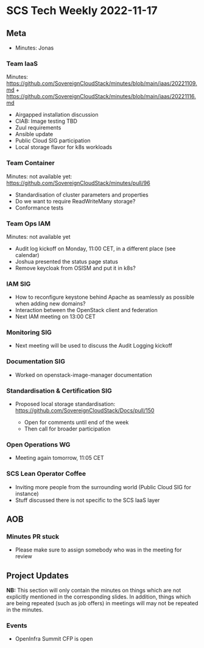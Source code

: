 # SCS Tech Weekly 2022-11-17

## Meta

- Minutes: Jonas

### Team IaaS

Minutes: https://github.com/SovereignCloudStack/minutes/blob/main/iaas/20221109.md + https://github.com/SovereignCloudStack/minutes/blob/main/iaas/20221116.md

- Airgapped installation discussion
- CIAB: Image testing TBD
- Zuul requirements
- Ansible update
- Public Cloud SIG participation
- Local storage flavor for k8s workloads

### Team Container

Minutes: not available yet: https://github.com/SovereignCloudStack/minutes/pull/96

- Standardisation of cluster parameters and properties
- Do we want to require ReadWriteMany storage?
- Conformance tests

### Team Ops IAM

Minutes: not available yet

- Audit log kickoff on Monday, 11:00 CET, in a different place (see calendar)
- Joshua presented the status page status
- Remove keycloak from OSISM and put it in k8s?

### IAM SIG

- How to reconfigure keystone behind Apache as seamlessly as possible when adding new domains?
- Interaction between the OpenStack client and federation
- Next IAM meeting on 13:00 CET

### Monitoring SIG

- Next meeting will be used to discuss the Audit Logging kickoff

### Documentation SIG

- Worked on openstack-image-manager documentation

### Standardisation & Certification SIG

- Proposed local storage standardisation: https://github.com/SovereignCloudStack/Docs/pull/150

  - Open for comments until end of the week
  - Then call for broader participation

### Open Operations WG

- Meeting again tomorrow, 11:05 CET

### SCS Lean Operator Coffee

- Inviting more people from the surrounding world (Public Cloud SIG for instance)
- Stuff discussed there is not specific to the SCS IaaS layer

## AOB

### Minutes PR stuck

- Please make sure to assign somebody who was in the meeting for review

## Project Updates

**NB:** This section will only contain the minutes on things which are not explicitly mentioned in the corresponding slides. In addition, things which are being repeated (such as job offers) in meetings will may not be repeated in the minutes.

### Events

- OpenInfra Summit CFP is open 

<!-- I would've included a link, but it turns out that the links from the email were tracking links, and in that case I rather write a snarky comment than resolving that ... -->
